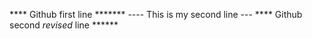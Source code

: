 **** Github first line *******
---- This is my second line ---
**** Github second *revised* line ******
